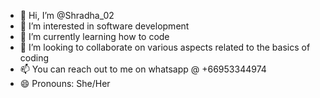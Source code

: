 - 👋 Hi, I’m @Shradha_02
- 👀 I’m interested in software development
- 🌱 I’m currently learning how to code
- 💞️ I’m looking to collaborate on various aspects related to the basics of coding
- 📫 You can reach out to me on whatsapp @ +66953344974
- 😄 Pronouns: She/Her

<!---
Shradha002/Shradha002 is a ✨ special ✨ repository because its `README.md` (this file) appears on your GitHub profile.
You can click the Preview link to take a look at your changes.
--->
